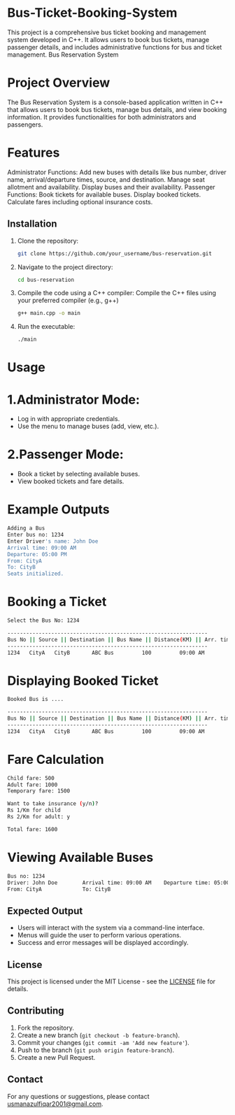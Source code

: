 # Bus-Ticket-Booking-System
This project is a comprehensive bus ticket booking and management system developed in C++. It allows users to book bus tickets, manage passenger details, and includes administrative functions for bus and ticket management.
Bus Reservation System
# Project Overview
The Bus Reservation System is a console-based application written in C++ that allows users to book bus tickets, manage bus details, and view booking information. It provides functionalities for both administrators and passengers.

# Features
Administrator Functions:
Add new buses with details like bus number, driver name, arrival/departure times, source, and destination.
Manage seat allotment and availability.
Display buses and their availability.
Passenger Functions:
Book tickets for available buses.
Display booked tickets.
Calculate fares including optional insurance costs.

## Installation
1. Clone the repository:
    ```sh
    git clone https://github.com/your_username/bus-reservation.git
    ```
2. Navigate to the project directory:
    ```sh
    cd bus-reservation
    ```
3. Compile the code using a C++ compiler:
Compile the C++ files using your preferred compiler (e.g., g++)
    ```sh
    g++ main.cpp -o main
    ```
4. Run the executable:
    ```sh
    ./main
    ```
# Usage
# 1.Administrator Mode:
 - Log in with appropriate credentials.
 - Use the menu to manage buses (add, view, etc.).
   
# 2.Passenger Mode:
- Book a ticket by selecting available buses.
- View booked tickets and fare details.

# Example Outputs
```bash
Adding a Bus
Enter bus no: 1234
Enter Driver's name: John Doe
Arrival time: 09:00 AM
Departure: 05:00 PM
From: CityA
To: CityB
Seats initialized.
```

# Booking a Ticket
```bash
Select the Bus No: 1234

----------------------------------------------------------------
Bus No || Source || Destination || Bus Name || Distance(KM) || Arr. time(Hrs) || Dept. time(Hrs) || Duration
----------------------------------------------------------------
1234   CityA   CityB       ABC Bus         100         09:00 AM         05:00 PM         8 hrs
```

# Displaying Booked Ticket
```bash
Booked Bus is ....

----------------------------------------------------------------
Bus No || Source || Destination || Bus Name || Distance(KM) || Arr. time(Hrs) || Dept. time(Hrs) || Duration
----------------------------------------------------------------
1234   CityA   CityB       ABC Bus         100         09:00 AM         05:00 PM         8 hrs
```



# Fare Calculation
```bash
Child fare: 500
Adult fare: 1000
Temporary fare: 1500

Want to take insurance (y/n)?
Rs 1/Km for child
Rs 2/Km for adult: y

Total fare: 1600
```


# Viewing Available Buses
```bash
Bus no: 1234
Driver: John Doe        Arrival time: 09:00 AM    Departure time: 05:00 PM
From: CityA             To: CityB
```

## Expected Output
- Users will interact with the system via a command-line interface.
- Menus will guide the user to perform various operations.
- Success and error messages will be displayed accordingly.

## License
This project is licensed under the MIT License - see the [LICENSE](LICENSE) file for details.

## Contributing
1. Fork the repository.
2. Create a new branch (`git checkout -b feature-branch`).
3. Commit your changes (`git commit -am 'Add new feature'`).
4. Push to the branch (`git push origin feature-branch`).
5. Create a new Pull Request.

## Contact
For any questions or suggestions, please contact [usmanazulfiqar2001@gmail.com](mailto:usmanazulfiqar2001@gmail.com).


